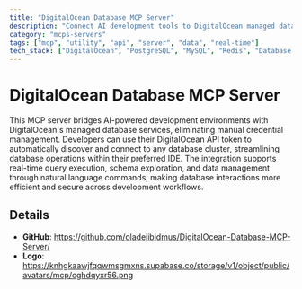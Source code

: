 ```yaml
---
title: "DigitalOcean Database MCP Server"
description: "Connect AI development tools to DigitalOcean managed databases using API tokens for automatic discovery and secure access."
category: "mcps-servers"
tags: ["mcp", "utility", "api", "server", "data", "real-time"]
tech_stack: ["DigitalOcean", "PostgreSQL", "MySQL", "Redis", "Database Management"]
---
```


# DigitalOcean Database MCP Server

This MCP server bridges AI-powered development environments with DigitalOcean's managed database services, eliminating manual credential management. Developers can use their DigitalOcean API token to automatically discover and connect to any database cluster, streamlining database operations within their preferred IDE. The integration supports real-time query execution, schema exploration, and data management through natural language commands, making database interactions more efficient and secure across development workflows.

## Details

- **GitHub**: https://github.com/oladejibidmus/DigitalOcean-Database-MCP-Server/
- **Logo**: https://knhgkaawjfqqwmsgmxns.supabase.co/storage/v1/object/public/avatars/mcp/cghdqyxr56.png
